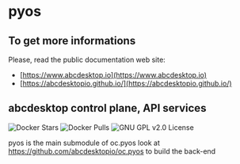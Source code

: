 # pyos

## To get more informations

Please, read the public documentation web site:
* [https://www.abcdesktop.io](https://www.abcdesktop.io)
* [https://abcdesktopio.github.io/](https://abcdesktopio.github.io/)


## abcdesktop control plane, API services

![Docker Stars](https://img.shields.io/docker/stars/abcdesktopio/oc.pyos.svg) ![Docker Pulls](https://img.shields.io/docker/pulls/abcdesktopio/oc.pyos.svg)
![GNU GPL v2.0 License](https://img.shields.io/github/license/abcdesktopio/pyos.svg)

pyos is the main submodule of oc.pyos
look at https://github.com/abcdesktopio/oc.pyos to build the back-end

